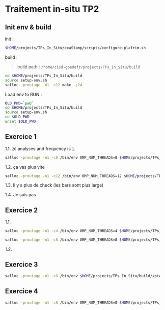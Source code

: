 # Traitement in-situ TP2

## Init env & build

init :

```bash
$HOME/projects/TPs_In_Situ/exaStamp/scripts/configure-plafrim.sh
```

build :
> build path : `/home/cisd-goedefr/projects/TPs_In_Situ/build`

```bash
cd $HOME/projects/TPs_In_Situ/build
source setup-env.sh
salloc -proutage -n1 -c12 make -j24
```

Load env to RUN :

```bash
OLD_PWD=`pwd`
cd $HOME/projects/TPs_In_Situ/build
source setup-env.sh
cd $OLD_PWD
unset $OLD_PWD
```

## Exercice 1

1.1. `20` analyses and frequency is `1`.

```bash
salloc -proutage -n1 -c8 /bin/env OMP_NUM_THREADS=8 $HOME/projects/TPs_In_Situ/build/xstampv2 tutorial_insitu_histo2_par_freq.msp --profiling-vite traceHisto8.vite
```

1.2. ça vas plus vite

```bash
salloc -proutage -n1 -c12 /bin/env OMP_NUM_THREADS=12 $HOME/projects/TPs_In_Situ/build/xstampv2 tutorial_insitu_histo2_par_freq.msp --profiling-vite traceHisto12.vite
```

1.3. Il y a plus de check (les bars sont plus large)

1.4. Je sais pas

## Exercice 2

1.1.

```bash
salloc -proutage -n1 -c4 /bin/env OMP_NUM_THREADS=4 $HOME/projects/TPs_In_Situ/build/xstampv2 tutorial_insitu_histo2_space_sharing.msp --profiling-vite traceHistoSS4.vite
```

```bash
salloc -proutage -n1 -c8 /bin/env OMP_NUM_THREADS=8 $HOME/projects/TPs_In_Situ/build/xstampv2 tutorial_insitu_histo2_space_sharing.msp --profiling-vite traceHistoSS8.vite
```

1.2.

## Exercice 3

```bash
salloc -proutage -n1 -c8 /bin/env $HOME/projects/TPs_In_Situ/build/xstampv2 tutorial_insitu_histo_seq_naive_thread.msp --profiling-vite trace.vite
```
<!-- x86_64/bin/ustamp -->

## Exercice 4

```bash
salloc -proutage -n1 -c8 /bin/env OMP_NUM_THREADS=8 $HOME/projects/TPs_In_Situ/build/xstampv2 tutorial_insitu_histo_seq_3parts.msp --profiling-vite trace.vite
```
